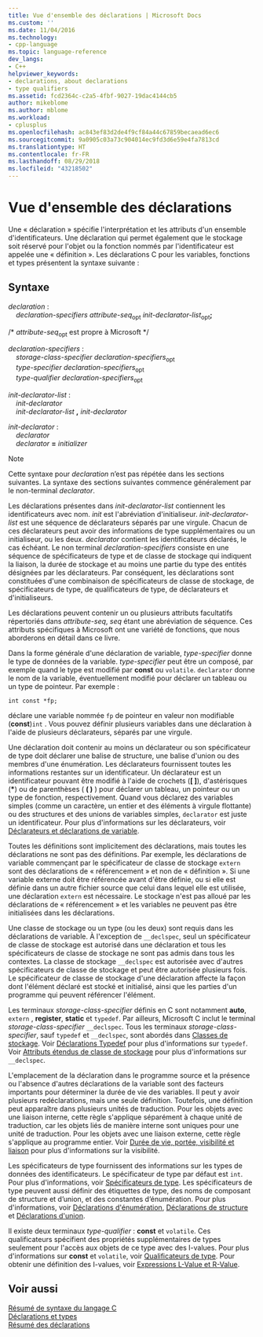 ```yaml
---
title: Vue d'ensemble des déclarations | Microsoft Docs
ms.custom: ''
ms.date: 11/04/2016
ms.technology:
- cpp-language
ms.topic: language-reference
dev_langs:
- C++
helpviewer_keywords:
- declarations, about declarations
- type qualifiers
ms.assetid: fcd2364c-c2a5-4fbf-9027-19dac4144cb5
author: mikeblome
ms.author: mblome
ms.workload:
- cplusplus
ms.openlocfilehash: ac843ef83d2de4f9cf84a44c67859becaead6ec6
ms.sourcegitcommit: 9a0905c03a73c904014ec9fd3d6e59e4fa7813cd
ms.translationtype: HT
ms.contentlocale: fr-FR
ms.lasthandoff: 08/29/2018
ms.locfileid: "43218502"
---
```

# <a name="overview-of-declarations"></a>Vue d'ensemble des déclarations
Une « déclaration » spécifie l'interprétation et les attributs d'un ensemble d'identificateurs. Une déclaration qui permet également que le stockage soit réservé pour l'objet ou la fonction nommés par l'identificateur est appelée une « définition ». Les déclarations C pour les variables, fonctions et types présentent la syntaxe suivante :  
  
## <a name="syntax"></a>Syntaxe

*declaration* :  
&nbsp;&nbsp;&nbsp;&nbsp;*declaration-specifiers* *attribute-seq*<sub>opt</sub> *init-declarator-list*<sub>opt</sub>**;**

/\* *attribute-seq*<sub>opt</sub> est propre à Microsoft */

*declaration-specifiers* :  
&nbsp;&nbsp;&nbsp;&nbsp;*storage-class-specifier* *declaration-specifiers*<sub>opt</sub>  
&nbsp;&nbsp;&nbsp;&nbsp;*type-specifier* *declaration-specifiers*<sub>opt</sub>  
&nbsp;&nbsp;&nbsp;&nbsp;*type-qualifier* *declaration-specifiers*<sub>opt</sub>  

*init-declarator-list* :  
&nbsp;&nbsp;&nbsp;&nbsp;*init-declarator*  
&nbsp;&nbsp;&nbsp;&nbsp;*init-declarator-list* **,** *init-declarator*  

*init-declarator* :  
&nbsp;&nbsp;&nbsp;&nbsp;*declarator*  
&nbsp;&nbsp;&nbsp;&nbsp;*declarator* **=** *initializer*  
  
> [!NOTE]
> Cette syntaxe pour *declaration* n’est pas répétée dans les sections suivantes. La syntaxe des sections suivantes commence généralement par le non-terminal *declarator*.  
  
 Les déclarations présentes dans *init-declarator-list* contiennent les identificateurs avec nom. *init* est l'abréviation d'initialiseur. *init-declarator-list* est une séquence de déclarateurs séparés par une virgule. Chacun de ces déclarateurs peut avoir des informations de type supplémentaires ou un initialiseur, ou les deux. *declarator* contient les identificateurs déclarés, le cas échéant. Le non terminal *declaration-specifiers* consiste en une séquence de spécificateurs de type et de classe de stockage qui indiquent la liaison, la durée de stockage et au moins une partie du type des entités désignées par les déclarateurs. Par conséquent, les déclarations sont constituées d'une combinaison de spécificateurs de classe de stockage, de spécificateurs de type, de qualificateurs de type, de déclarateurs et d'initialiseurs.  
  
 Les déclarations peuvent contenir un ou plusieurs attributs facultatifs répertoriés dans *attribute-seq*, *seq* étant une abréviation de séquence. Ces attributs spécifiques à Microsoft ont une variété de fonctions, que nous aborderons en détail dans ce livre.  
  
 Dans la forme générale d'une déclaration de variable, *type-specifier* donne le type de données de la variable. *type-specifier* peut être un composé, par exemple quand le type est modifié par **const** ou `volatile`. `declarator` donne le nom de la variable, éventuellement modifié pour déclarer un tableau ou un type de pointeur. Par exemple :  
  
```  
int const *fp;  
```  
  
 déclare une variable nommée `fp` de pointeur en valeur non modifiable (**const**)`int` . Vous pouvez définir plusieurs variables dans une déclaration à l'aide de plusieurs déclarateurs, séparés par une virgule.  
  
 Une déclaration doit contenir au moins un déclarateur ou son spécificateur de type doit déclarer une balise de structure, une balise d'union ou des membres d'une énumération. Les déclarateurs fournissent toutes les informations restantes sur un identificateur. Un déclarateur est un identificateur pouvant être modifié à l'aide de crochets (**[ ]**), d'astérisques (<strong>\*</strong>) ou de parenthèses ( **( )** ) pour déclarer un tableau, un pointeur ou un type de fonction, respectivement. Quand vous déclarez des variables simples (comme un caractère, un entier et des éléments à virgule flottante) ou des structures et des unions de variables simples, `declarator` est juste un identificateur. Pour plus d'informations sur les déclarateurs, voir [Déclarateurs et déclarations de variable](../c-language/declarators-and-variable-declarations.md).  
  
 Toutes les définitions sont implicitement des déclarations, mais toutes les déclarations ne sont pas des définitions. Par exemple, les déclarations de variable commençant par le spécificateur de classe de stockage `extern` sont des déclarations de « référencement » et non de « définition ». Si une variable externe doit être référencée avant d'être définie, ou si elle est définie dans un autre fichier source que celui dans lequel elle est utilisée, une déclaration `extern` est nécessaire. Le stockage n'est pas alloué par les déclarations de « référencement » et les variables ne peuvent pas être initialisées dans les déclarations.  
  
 Une classe de stockage ou un type (ou les deux) sont requis dans les déclarations de variable. À l'exception de `__declspec`, seul un spécificateur de classe de stockage est autorisé dans une déclaration et tous les spécificateurs de classe de stockage ne sont pas admis dans tous les contextes. La classe de stockage `__declspec` est autorisée avec d'autres spécificateurs de classe de stockage et peut être autorisée plusieurs fois. Le spécificateur de classe de stockage d'une déclaration affecte la façon dont l'élément déclaré est stocké et initialisé, ainsi que les parties d'un programme qui peuvent référencer l'élément.  
  
 Les terminaux *storage-class-specifier* définis en C sont notamment **auto**, `extern` , **register**, **static** et `typedef`. Par ailleurs, Microsoft C inclut le terminal *storage-class-specifier* `__declspec`. Tous les terminaux *storage-class-specifier*, sauf `typedef` et `__declspec`, sont abordés dans [Classes de stockage](../c-language/c-storage-classes.md). Voir [Déclarations Typedef](../c-language/typedef-declarations.md) pour plus d'informations sur `typedef`. Voir [Attributs étendus de classe de stockage](../c-language/c-extended-storage-class-attributes.md) pour plus d'informations sur `__declspec`.  
  
 L'emplacement de la déclaration dans le programme source et la présence ou l'absence d'autres déclarations de la variable sont des facteurs importants pour déterminer la durée de vie des variables. Il peut y avoir plusieurs redéclarations, mais une seule définition. Toutefois, une définition peut apparaître dans plusieurs unités de traduction. Pour les objets avec une liaison interne, cette règle s'applique séparément à chaque unité de traduction, car les objets liés de manière interne sont uniques pour une unité de traduction. Pour les objets avec une liaison externe, cette règle s'applique au programme entier. Voir [Durée de vie, portée, visibilité et liaison](../c-language/lifetime-scope-visibility-and-linkage.md) pour plus d'informations sur la visibilité.  
  
 Les spécificateurs de type fournissent des informations sur les types de données des identificateurs. Le spécificateur de type par défaut est `int`. Pour plus d'informations, voir [Spécificateurs de type](../c-language/c-type-specifiers.md). Les spécificateurs de type peuvent aussi définir des étiquettes de type, des noms de composant de structure et d’union, et des constantes d’énumération. Pour plus d'informations, voir [Déclarations d'énumération](../c-language/c-enumeration-declarations.md), [Déclarations de structure](../c-language/structure-declarations.md) et [Déclarations d'union](../c-language/union-declarations.md).  
  
 Il existe deux terminaux *type-qualifier* : **const** et `volatile`. Ces qualificateurs spécifient des propriétés supplémentaires de types seulement pour l'accès aux objets de ce type avec des I-values. Pour plus d'informations sur **const** et `volatile`, voir [Qualificateurs de type](../c-language/type-qualifiers.md). Pour obtenir une définition des I-values, voir [Expressions L-Value et R-Value](../c-language/l-value-and-r-value-expressions.md).  
  
## <a name="see-also"></a>Voir aussi  
 [Résumé de syntaxe du langage C](../c-language/c-language-syntax-summary.md)   
 [Déclarations et types](../c-language/declarations-and-types.md)   
 [Résumé des déclarations](../c-language/summary-of-declarations.md)